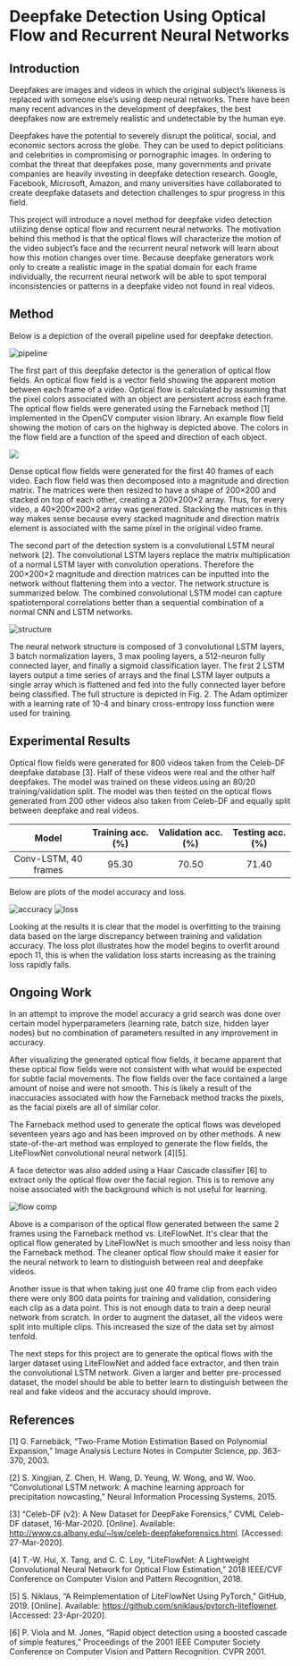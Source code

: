 # Deepfake Detection Using Optical Flow and Recurrent Neural Networks

## Introduction

Deepfakes are images and videos in which the original subject’s likeness is replaced with someone else’s using deep neural networks. There have been many recent advances in the development of deepfakes, the best deepfakes now are extremely realistic and undetectable by the human eye. 

Deepfakes have the potential to severely disrupt the political, social, and economic sectors across the globe. They can be used to depict politicians and celebrities in compromising or pornographic images. In ordering to combat the threat that deepfakes pose, many governments and private companies are heavily investing in deepfake detection research. Google, Facebook, Microsoft, Amazon, and many universities have collaborated to create deepfake datasets and detection challenges to spur progress in this field. 

This project will introduce a novel method for deepfake video detection utilizing dense optical flow and recurrent neural networks. The motivation behind this method is that the optical flows will characterize the motion of the video subject’s face and the recurrent neural network will learn about how this motion changes over time. Because deepfake generators work only to create a realistic image in the spatial domain for each frame individually, the recurrent neural network will be able to spot temporal inconsistencies or patterns in a deepfake video not found in real videos.

## Method

Below is a depiction of the overall pipeline used for deepfake detection.

![pipeline](https://github.com/JoshuaMathew/Deepfake-Detection/blob/main/images/detection_pipeline.JPG)

The first part of this deepfake detector is the generation of optical flow fields. An optical flow field is a vector field showing the apparent motion between each frame of a video. Optical flow is calculated by assuming that the pixel colors associated with an object are persistent across each frame.  
The optical flow fields were generated using the Farneback method [1] implemented in the OpenCV computer vision library. An example flow field showing the motion of cars on the highway is depicted above. The colors in the flow field are a function of the speed and direction of each object.

<img align="center" src="https://github.com/JoshuaMathew/Deepfake-Detection/blob/main/images/traffic_flow.JPG">

Dense optical flow fields were generated for the first 40 frames of each video. Each flow field was then decomposed into a magnitude and direction matrix. The matrices were then resized to have a shape of 200×200 and stacked on top of each other, creating a 200×200×2 array. Thus, for every video, a 40×200×200×2 array was generated. Stacking the matrices in this way makes sense because every stacked magnitude and direction matrix element is associated with the same pixel in the original video frame. 

The second part of the detection system is a convolutional LSTM neural network [2]. The convolutional LSTM layers replace the matrix multiplication of a normal LSTM layer with convolution operations. Therefore the 200×200×2 magnitude and direction matrices can be inputted into the network without flattening them into a vector. The network structure is summarized below. The combined convolutional LSTM model can capture spatiotemporal correlations better than a sequential combination of a normal CNN and LSTM networks.

![structure](https://github.com/JoshuaMathew/Deepfake-Detection/blob/main/images/structure.JPG)

The neural network structure is composed of 3 convolutional LSTM layers, 3 batch normalization layers, 3 max pooling layers, a 512-neuron fully connected layer, and finally a sigmoid classification layer. The first 2 LSTM layers output a time series of arrays and the final LSTM layer outputs a single array which is flattened and fed into the fully connected layer before being classified. The full structure is depicted in Fig. 2. The Adam optimizer with a learning rate of 10-4 and binary cross-entropy loss function were used for training. 

## Experimental Results

Optical flow fields were generated for 800 videos taken from the Celeb-DF deepfake database [3]. Half of these videos were real and the other half deepfakes. The model was trained on these videos using an 80/20 training/validation split. The model was then tested on the optical flows generated from 200 other videos also taken from Celeb-DF and equally split between deepfake and real videos.

| Model | Training acc. (%)  | Validation acc. (%) | Testing acc. (%) |
| :---:  | :-: | :-:| :-: |
| Conv-LSTM, 40 frames| 95.30  | 70.50 | 71.40 |

Below are plots of the model accuracy and loss.

![accuracy](https://github.com/JoshuaMathew/Deepfake-Detection/blob/main/images/model_accuracy.JPG)
![loss](https://github.com/JoshuaMathew/Deepfake-Detection/blob/main/images/model_loss.JPG)

Looking at the results it is clear that the model is overfitting to the training data based on the large discrepancy between training and validation accuracy. The loss plot illustrates how the model begins to overfit around epoch 11, this is when the validation loss starts increasing as the training loss rapidly falls. 

## Ongoing Work

In an attempt to improve the model accuracy a grid search was done over certain model hyperparameters (learning rate, batch size, hidden layer nodes) but no combination of parameters resulted in any improvement in accuracy. 

After visualizing the generated optical flow fields, it became apparent that these optical flow fields were not consistent with what would be expected for subtle facial movements. The flow fields over the face contained a large amount of noise and were not smooth. This is likely a result of the inaccuracies associated with how the Farneback method tracks the pixels, as the facial pixels are all of similar color.

The Farneback method used to generate the optical flows was developed seventeen years ago and has been improved on by other methods. A new state-of-the-art method was employed to generate the flow fields, the LiteFlowNet convolutional neural network [4][5]. 

A face detector was also added using a Haar Cascade classifier [6] to extract only the optical flow over the facial region. This is to remove any noise associated with the background which is not useful for learning.

![flow comp](https://github.com/JoshuaMathew/Deepfake-Detection/blob/main/images/flow_comp.JPG)

Above is a comparison of the optical flow generated between the same 2 frames using the Farneback method vs. LiteFlowNet. It's clear that the optical flow generated by LiteFlowNet is much smoother and less noisy than the Farneback method. The cleaner optical flow should make it easier for the neural network to learn to distinguish between real and deepfake videos. 

Another issue is that when taking just one 40 frame clip from each video there were only 800 data points for training and validation, considering each clip as a data point. This is not enough data to train a deep neural network from scratch. In order to augment the dataset, all the videos were split into multiple clips. This increased the size of the data set by almost tenfold. 

The next steps for this project are to generate the optical flows with the larger dataset using LiteFlowNet and added face extractor, and then train the convolutional LSTM network. Given a larger and better pre-processed dataset, the model should be able to better learn to distinguish between the real and fake videos and the accuracy should improve. 

## References
[1]	G. Farnebäck, “Two-Frame Motion Estimation Based on Polynomial Expansion,” Image Analysis Lecture Notes in Computer Science, pp. 363–370, 2003.

[2]	S. Xingjian, Z. Chen, H. Wang, D. Yeung, W. Wong, and W. Woo. “Convolutional LSTM network: A machine learning approach for precipitation nowcasting,”  Neural Information Processing Systems, 2015.

[3]	“Celeb-DF (v2): A New Dataset for DeepFake Forensics,” CVML Celeb-DF dataset, 16-Mar-2020. [Online]. Available: http://www.cs.albany.edu/~lsw/celeb-deepfakeforensics.html. [Accessed: 27-Mar-2020].

[4]	T.-W. Hui, X. Tang, and C. C. Loy, “LiteFlowNet: A Lightweight Convolutional Neural Network for Optical Flow Estimation,” 2018 IEEE/CVF Conference on Computer Vision and Pattern Recognition, 2018.

[5]	S. Niklaus, “A Reimplementation of LiteFlowNet Using PyTorch,” GitHub, 2019. [Online]. Available: https://github.com/sniklaus/pytorch-liteflownet. [Accessed: 23-Apr-2020].

[6]	P. Viola and M. Jones, “Rapid object detection using a boosted cascade of simple features,” Proceedings of the 2001 IEEE Computer Society Conference on Computer Vision and Pattern Recognition. CVPR 2001.


